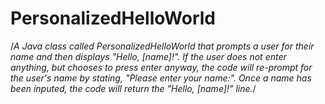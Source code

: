# PersonalizedHelloWorld
/*A Java class called PersonalizedHelloWorld that prompts a user for their name and then displays "Hello, [name]!". 
If the user does not enter anything, but chooses to press enter anyway, the code will re-prompt for the user's name by stating,
"Please enter your name:". Once a name has been inputed, the code will return the "Hello, [name]!" line.*/ 
